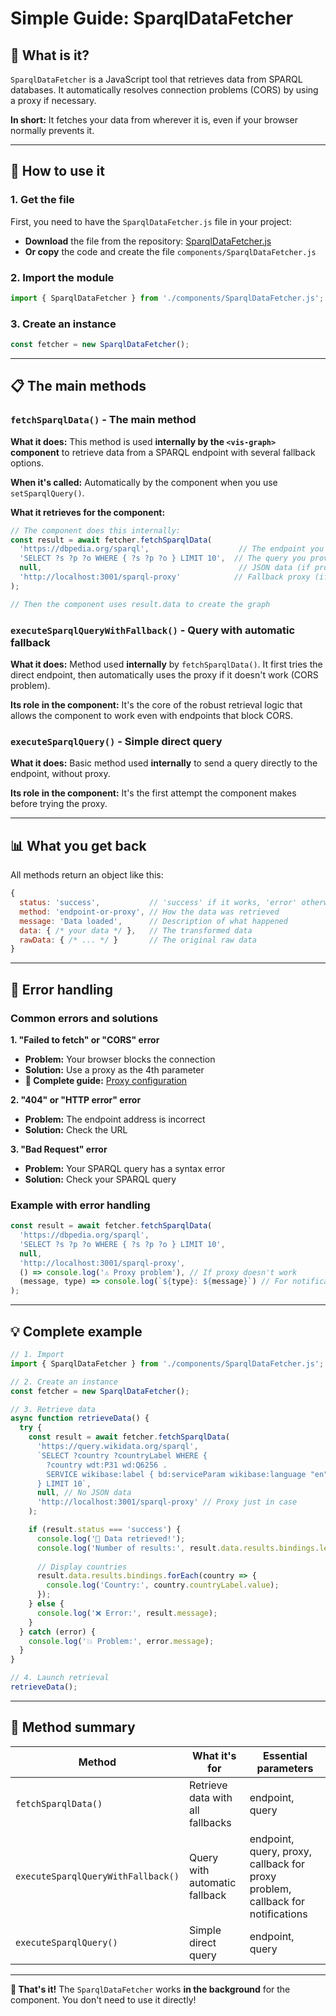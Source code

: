 # Simple Guide: SparqlDataFetcher

## 🎯 What is it?

`SparqlDataFetcher` is a JavaScript tool that retrieves data from SPARQL databases. It automatically resolves connection problems (CORS) by using a proxy if necessary.

**In short:** It fetches your data from wherever it is, even if your browser normally prevents it.

---

## 🚀 How to use it

### 1. Get the file
First, you need to have the `SparqlDataFetcher.js` file in your project:
- **Download** the file from the repository: [SparqlDataFetcher.js](https://github.com/Ye4hL0w/test-visualisator/blob/main/components/SparqlDataFetcher.js)
- **Or copy** the code and create the file `components/SparqlDataFetcher.js`

### 2. Import the module
```javascript
import { SparqlDataFetcher } from './components/SparqlDataFetcher.js';
```

### 3. Create an instance
```javascript
const fetcher = new SparqlDataFetcher();
```

---

## 📋 The main methods

### `fetchSparqlData()` - The main method

**What it does:** This method is used **internally by the `<vis-graph>` component** to retrieve data from a SPARQL endpoint with several fallback options.

**When it's called:** Automatically by the component when you use `setSparqlQuery()`.

**What it retrieves for the component:**
```javascript
// The component does this internally:
const result = await fetcher.fetchSparqlData(
  'https://dbpedia.org/sparql',                    // The endpoint you provide
  'SELECT ?s ?p ?o WHERE { ?s ?p ?o } LIMIT 10',  // The query you provide
  null,                                            // JSON data (if provided)
  'http://localhost:3001/sparql-proxy'            // Fallback proxy (if provided)
);

// Then the component uses result.data to create the graph
```

### `executeSparqlQueryWithFallback()` - Query with automatic fallback

**What it does:** Method used **internally** by `fetchSparqlData()`. It first tries the direct endpoint, then automatically uses the proxy if it doesn't work (CORS problem).

**Its role in the component:** It's the core of the robust retrieval logic that allows the component to work even with endpoints that block CORS.

### `executeSparqlQuery()` - Simple direct query

**What it does:** Basic method used **internally** to send a query directly to the endpoint, without proxy.

**Its role in the component:** It's the first attempt the component makes before trying the proxy.

---

## 📊 What you get back

All methods return an object like this:

```javascript
{
  status: 'success',           // 'success' if it works, 'error' otherwise
  method: 'endpoint-or-proxy', // How the data was retrieved
  message: 'Data loaded',      // Description of what happened
  data: { /* your data */ },   // The transformed data
  rawData: { /* ... */ }       // The original raw data
}
```

---

## 🚨 Error handling

### Common errors and solutions

**1. "Failed to fetch" or "CORS" error**
- **Problem:** Your browser blocks the connection
- **Solution:** Use a proxy as the 4th parameter
- **📖 Complete guide:** [Proxy configuration](./proxy-setup.md)

**2. "404" or "HTTP error" error**
- **Problem:** The endpoint address is incorrect
- **Solution:** Check the URL

**3. "Bad Request" error**
- **Problem:** Your SPARQL query has a syntax error
- **Solution:** Check your SPARQL query

### Example with error handling
```javascript
const result = await fetcher.fetchSparqlData(
  'https://dbpedia.org/sparql',
  'SELECT ?s ?p ?o WHERE { ?s ?p ?o } LIMIT 10',
  null,
  'http://localhost:3001/sparql-proxy',
  () => console.log('⚠️ Proxy problem'), // If proxy doesn't work
  (message, type) => console.log(`${type}: ${message}`) // For notifications
);
```

---

## 💡 Complete example

```javascript
// 1. Import
import { SparqlDataFetcher } from './components/SparqlDataFetcher.js';

// 2. Create an instance
const fetcher = new SparqlDataFetcher();

// 3. Retrieve data
async function retrieveData() {
  try {
    const result = await fetcher.fetchSparqlData(
      'https://query.wikidata.org/sparql',
      `SELECT ?country ?countryLabel WHERE {
        ?country wdt:P31 wd:Q6256 .
        SERVICE wikibase:label { bd:serviceParam wikibase:language "en" }
      } LIMIT 10`,
      null, // No JSON data
      'http://localhost:3001/sparql-proxy' // Proxy just in case
    );

    if (result.status === 'success') {
      console.log('🎉 Data retrieved!');
      console.log('Number of results:', result.data.results.bindings.length);
      
      // Display countries
      result.data.results.bindings.forEach(country => {
        console.log('Country:', country.countryLabel.value);
      });
    } else {
      console.log('❌ Error:', result.message);
    }
  } catch (error) {
    console.log('💥 Problem:', error.message);
  }
}

// 4. Launch retrieval
retrieveData();
```

---

## 📖 Method summary

| Method | What it's for | Essential parameters |
|---------|----------------|----------------------|
| `fetchSparqlData()` | Retrieve data with all fallbacks | endpoint, query |
| `executeSparqlQueryWithFallback()` | Query with automatic fallback | endpoint, query, proxy, callback for proxy problem, callback for notifications |
| `executeSparqlQuery()` | Simple direct query | endpoint, query |

---

**🎉 That's it!** The `SparqlDataFetcher` works **in the background** for the component. You don't need to use it directly! 